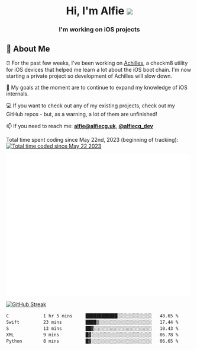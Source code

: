 <h1 align="center">Hi, I'm Alfie <img src="https://raw.githubusercontent.com/MartinHeinz/MartinHeinz/master/wave.gif" width="30px"></h1>
<h3 align="center">I'm working on iOS projects</h3>


## 📖 About Me

⏰ For the past few weeks, I've been working on [Achilles](https://github.com/alfiecg24/Achilles), a checkm8 utility for iOS devices that helped me learn a lot about the iOS boot chain. I'm now starting a private project so development of Achilles will slow down.

🎯 My goals at the moment are to  continue to expand my knowledge of iOS internals.

💻 If you want to check out any of my existing projects, check out my GitHub repos - but, as a warning, a lot of them are unfinished!

📫 If you need to reach me: **alfie@alfiecg.uk**, **[@alfiecg_dev](https://twitter.com/alfiecg_dev)**

Total time spent coding since May 22nd, 2023 (beginning of tracking): <a href="https://wakatime.com/@61592169-b9cf-4af8-b6fa-8ac7d4369b01"><img src="https://wakatime.com/badge/user/61592169-b9cf-4af8-b6fa-8ac7d4369b01.svg" alt="Total time coded since May 22 2023" /></a>


<img align="center" src="/github-metrics.svg" alt="Metrics" width="500">

[![GitHub Streak](https://streak-stats.demolab.com/?user=alfiecg24)](https://git.io/streak-stats)

<!--START_SECTION:waka-->

```txt
C             1 hr 5 mins     ████████████░░░░░░░░░░░░░   48.65 %
Swift         23 mins         ████▒░░░░░░░░░░░░░░░░░░░░   17.44 %
S             13 mins         ██▓░░░░░░░░░░░░░░░░░░░░░░   10.43 %
XML           9 mins          █▓░░░░░░░░░░░░░░░░░░░░░░░   06.78 %
Python        8 mins          █▓░░░░░░░░░░░░░░░░░░░░░░░   06.65 %
```

<!--END_SECTION:waka-->
